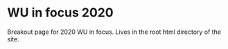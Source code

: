 # WU in focus 2020

Breakout page for 2020 WU in focus. Lives in the root html directory of the site.

